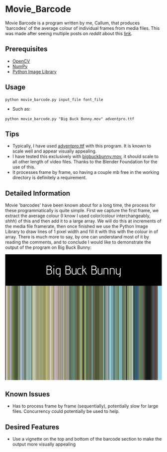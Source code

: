 # Movie_Barcode

Movie Barcode is a program written by me, Callum, that produces 'barcodes' of the average colour of individual frames from media files. This was made after seeing multiple posts on _reddit_ about this [link](https://www.reddit.com/r/todayilearned/comments/c813s7/til_about_movie_barcodes_which_is_when_every/).

## Prerequisites

- [OpenCV](https://pypi.org/project/opencv-python/)
- [NumPy](https://pypi.org/project/numpy/)
- [Python Image Library](https://pythonware.com/products/pil/)

## Usage

`python movie_barcode.py input_file font_file`

- Such as:

`python movie_barcode.py "Big Buck Bunny.mov" adventpro.ttf`

## Tips

- Typically, I have used [adventpro.ttf](https://www.1001fonts.com/advent-pro-font.html) with this program. It is known to scale well and appear visually appealing.
- I have tested this exclusively with [bigbuckbunny.mov](https://peach.blender.org/), it should scale to all other length of video files. Thanks to the Blender Foundation for the use of this.
- It processes frame by frame, so having a couple mb free in the working directory is definitely a requirement.

## Detailed Information

Movie 'barcodes' have been known about for a long time, the process for these programmatically is quite simple. First we capture the first frame, we extract the average colour (I know I used color/colour interchangeably, _shhh_) of this and then add it to a large array. We will do this at increments of the media file framerate, then once finished we use the Python Image Library to draw lines of 1 pixel width and fill it with this with the colour in of array.
There is much more to say, by one can understand most of it by reading the comments, and to conclude I would like to demonstrate the output of the program on Big Buck Bunny:

![an example image](https://github.com/groegercesg/Movie_Barcode/blob/master/samples/BigBuckBunny-barcode.png)

## Known Issues

- Has to process frame by frame (sequentially), potentially slow for large files. Concurrency could potentially be used to help.

## Desired Features

- Use a vignette on the top and bottom of the barcode section to make the output more visually appealing
